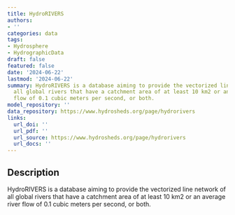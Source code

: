 ```yaml
---
title: HydroRIVERS
authors:
- ''
categories: data
tags:
- Hydrosphere
- HydrographicData
draft: false
featured: false
date: '2024-06-22'
lastmod: '2024-06-22'
summary: HydroRIVERS is a database aiming to provide the vectorized line network of
  all global rivers that have a catchment area of at least 10 km2 or an average river
  flow of 0.1 cubic meters per second, or both.
model_repository: ''
data_repository: https://www.hydrosheds.org/page/hydrorivers
links:
  url_doi: ''
  url_pdf: ''
  url_source: https://www.hydrosheds.org/page/hydrorivers
  url_docs: ''
---
```


## Description

HydroRIVERS is a database aiming to provide the vectorized line network of all global rivers that have a catchment area of at least 10 km2 or an average river flow of 0.1 cubic meters per second, or both.

